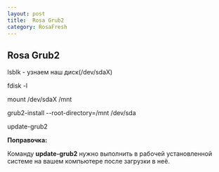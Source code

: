 ```yaml
---
layout: post
title:  Rosa Grub2
category: RosaFresh
---
```


 ## Rosa Grub2

lsblk - узнаем наш диск(/dev/sdaX)

fdisk -l

mount /dev/sdaX /mnt

grub2-install --root-directory=/mnt /dev/sda

update-grub2

**Поправочка:**

 Команду **update-grub2** нужно выполнить в рабочей установленной системе на вашем компьютере после загрузки в неё.